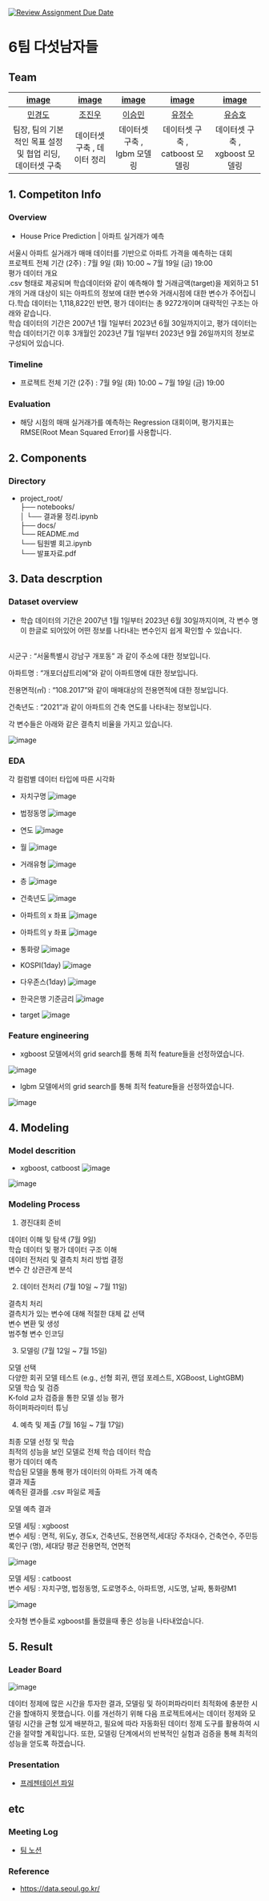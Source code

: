 [![Review Assignment Due Date](https://classroom.github.com/assets/deadline-readme-button-22041afd0340ce965d47ae6ef1cefeee28c7c493a6346c4f15d667ab976d596c.svg)](https://classroom.github.com/a/D1pZhJxu)
# 6팀 다섯남자들

## Team

|[image](https://github.com/user-attachments/assets/3a515fef-99f7-4ae4-b493-768a2a5a1668)|[image](https://github.com/user-attachments/assets/5ea956db-a32c-4117-82af-bfcd18052c3a)|[image](https://github.com/user-attachments/assets/879bedb5-4014-4447-96d0-8bff9c634f1f)|[image](https://github.com/user-attachments/assets/0ae992c4-fd21-4296-affa-918f78f80e5f)|[image](https://github.com/user-attachments/assets/8c6f9f4f-d366-4653-b43d-11c1a608bc5a)|
| :--------------------------------------------------------------: | :--------------------------------------------------------------: | :--------------------------------------------------------------: | :--------------------------------------------------------------: | :--------------------------------------------------------------: |
|            [민경도](https://github.com/UpstageAILab)             |            [조진우](https://github.com/UpstageAILab)             |            [이승민](https://github.com/UpstageAILab)             |            [유정수](https://github.com/UpstageAILab)             |            [유승호](https://github.com/UpstageAILab)             |
|                            팀장, 팀의 기본적인 목표 설정 및 협업 리딩, 데이터셋 구축                             |                            데이터셋 구축 , 데이터 정리                             |                             데이터셋 구축 , lgbm 모델링                             |                            데이터셋 구축 , catboost 모델링                             |                            데이터셋 구축 , xgboost 모델링                             |

## 1. Competiton Info

### Overview

- House Price Prediction | 아파트 실거래가 예측

서울시 아파트 실거래가 매매 데이터를 기반으로 아파트 가격을 예측하는 대회<br/>
프로젝트 전체 기간 (2주) : 7월 9일 (화) 10:00 ~ 7월 19일 (금) 19:00<br/>
평가 데이터 개요<br/>
.csv 형태로 제공되며 학습데이터와 같이 예측해야 할 거래금액(target)을 제외하고 51개의 거래 대상이 되는 아파트의 정보에 대한 변수와 거래시점에 대한 변수가 주어집니다.학습 데이터는 1,118,822인 반면, 평가 데이터는 총 9272개이며 대략적인 구조는 아래와 같습니다.<br/> 
학습 데이터의 기간은 2007년 1월 1일부터 2023년 6월 30일까지이고, 평가 데이터는 학습 데이터기간 이후 3개월인 2023년 7월 1일부터 2023년 9월 26일까지의 정보로 구성되어 있습니다.<br/>

### Timeline

- 프로젝트 전체 기간 (2주) : 7월 9일 (화) 10:00 ~ 7월 19일 (금) 19:00

### Evaluation

- 해당 시점의 매매 실거래가를 예측하는 Regression 대회이며, 평가지표는 RMSE(Root Mean Squared Error)를 사용합니다.

## 2. Components

### Directory

- project_root/<br/>
├── notebooks/<br/>
│   └── 결과물 정리.ipynb<br/>
├── docs/<br/>
    └── README.md<br/>
    └── 팀원별 회고.ipynb<br/>
    └── 발표자료.pdf<br/>

    

## 3. Data descrption

### Dataset overview

- 학습 데이터의 기간은 2007년 1월 1일부터 2023년 6월 30일까지이며, 각 변수 명이 한글로 되어있어 어떤 정보를 나타내는 변수인지 쉽게 확인할 수 있습니다.<br/><br/>



시군구 : “서울특별시 강남구 개포동” 과 같이 주소에 대한 정보입니다.<br/>

아파트명 : “개포더샵트리에”와 같이 아파트명에 대한 정보입니다.<br/>

전용면적(㎡) : “108.2017”와 같이 매매대상의 전용면적에 대한 정보입니다.<br/>

건축년도 : “2021”과 같이 아파트의 건축 연도를 나타내는 정보입니다.<br/>

각 변수들은 아래와 같은 결측치 비율을 가지고 있습니다.<br/>

![image](https://github.com/user-attachments/assets/ec3637a7-a41f-4345-9e97-5aba9802e9a1)



### EDA

각 컬럼별 데이터 타입에 따른 시각화<br/>

- 자치구명 
![image](https://github.com/user-attachments/assets/41ea2215-8d65-411b-a0d1-f4f9b1110ea9)

- 법정동명
![image](https://github.com/user-attachments/assets/6aae8958-b2c1-485a-97b2-e42d0d5e22c6)

- 연도
![image](https://github.com/user-attachments/assets/075d5bc1-afc0-4ce1-89fb-78606cc6ccc2)

- 월
![image](https://github.com/user-attachments/assets/6d186900-771a-4727-9471-8b14ef4f61e9)

- 거래유형
![image](https://github.com/user-attachments/assets/359f4365-137c-4563-a2d8-a659182b3753)

- 층
![image](https://github.com/user-attachments/assets/e9fa16bd-c268-4ae7-8d43-6e15d101ad4b)

- 건축년도
![image](https://github.com/user-attachments/assets/e8a9876d-479a-443e-bf77-543a8000520c)

- 아파트의 x 좌표
![image](https://github.com/user-attachments/assets/a701144d-081b-4ec4-9f36-92ddc01e21cc)

- 아파트의 y 좌표
![image](https://github.com/user-attachments/assets/eeddf102-c842-4682-9db9-1bd449bf603e)

- 통화량
![image](https://github.com/user-attachments/assets/e0df80e4-1c68-429d-8416-8e1b14349328)

- KOSPI(1day)
![image](https://github.com/user-attachments/assets/c59f54b0-fd08-48fd-8d00-41e1c0a3a8e0)

- 다우존스(1day)
![image](https://github.com/user-attachments/assets/652ef962-73de-4991-8910-de8be4ddf2a7)

- 한국은행 기준금리
![image](https://github.com/user-attachments/assets/79342102-ede4-4023-ac62-69e7eedebcaa)

- target 
![image](https://github.com/user-attachments/assets/f1414a08-eab0-43a8-b842-4770e6d1fc28)



### Feature engineering

- xgboost 모델에서의 grid search를 통해 최적 feature들을 선정하였습니다.

![image](https://github.com/user-attachments/assets/ecf8a829-722f-43bb-a324-a3c954d76338)


- lgbm 모델에서의 grid search를 통해 최적 feature들을 선정하였습니다.

![image](https://github.com/user-attachments/assets/99e5a228-0518-4c4b-9f9f-256290fe070e)



## 4. Modeling

### Model descrition

- xgboost, catboost
![image](https://github.com/user-attachments/assets/b85ab3b9-9b0b-4aa3-ac4b-492afbd577dd)

![image](https://github.com/user-attachments/assets/2886932b-dabd-42b4-ab7d-f3aa697eda52)


### Modeling Process

1. 경진대회 준비<br/>

데이터 이해 및 탐색 (7월 9일)<br/>
학습 데이터 및 평가 데이터 구조 이해<br/>
데이터 전처리 및 결측치 처리 방법 결정<br/>
변수 간 상관관계 분석<br/>

2. 데이터 전처리 (7월 10일 ~ 7월 11일)<br/>

결측치 처리<br/>
결측치가 있는 변수에 대해 적절한 대체 값 선택<br/>
변수 변환 및 생성<br/>
범주형 변수 인코딩<br/>


3. 모델링 (7월 12일 ~ 7월 15일)<br/>

모델 선택<br/>
다양한 회귀 모델 테스트 (e.g., 선형 회귀, 랜덤 포레스트, XGBoost, LightGBM)<br/>
모델 학습 및 검증<br/>
K-fold 교차 검증을 통한 모델 성능 평가<br/>
하이퍼파라미터 튜닝<br/>

4. 예측 및 제출 (7월 16일 ~ 7월 17일)<br/>

최종 모델 선정 및 학습<br/>
최적의 성능을 보인 모델로 전체 학습 데이터 학습<br/>
평가 데이터 예측<br/>
학습된 모델을 통해 평가 데이터의 아파트 가격 예측<br/>
결과 제출<br/>
예측된 결과를 .csv 파일로 제출<br/>

모델 예측 결과<br/>

모델 세팅 : xgboost<br/>
변수 세팅 : 면적, 위도y, 경도x,  건축년도, 전용면적,세대당 주차대수, 건축연수, 주민등록인구 (명), 세대당 평균 전용면적, 연면적<br/>

![image](https://github.com/user-attachments/assets/19bb0ccb-0b69-452a-b629-a409f80383ca)


모델 세팅 : catboost<br/>
변수 세팅 : 자치구명, 법정동명, 도로명주소, 아파트명, 시도명, 날짜, 통화량M1<br/>

![image](https://github.com/user-attachments/assets/185ad5b1-7fa7-4d3e-a914-eaa50f9bfbae)



숫자형 변수들로 xgboost를 돌렸을때 좋은 성능을 나타내었습니다.

## 5. Result

### Leader Board

![image](https://github.com/user-attachments/assets/7b795da1-2cb0-4045-b772-529264c65419)


데이터 정제에 많은 시간을 투자한 결과, 모델링 및 하이퍼파라미터 최적화에 충분한 시간을 할애하지 못했습니다. 이를 개선하기 위해 다음 프로젝트에서는 데이터 정제와 모델링 시간을 균형 있게 배분하고, 필요에 따라 자동화된 데이터 정제 도구를 활용하여 시간을 절약할 계획입니다. 또한, 모델링 단계에서의 반복적인 실험과 검증을 통해 최적의 성능을 얻도록 하겠습니다.

### Presentation

- [프레젠테이션 파일](https://docs.google.com/presentation/d/1Z8q-_K3HgSlu13Aa1OGtcxa0AaY-PCX5atAKPJMtaj4/edit#slide=id.g2788afeb3d7_0_95)

## etc

### Meeting Log

- [팀 노션](https://sincere-nova-ec6.notion.site/6-aadb7f3e3be54c77a2ff1b93f65a9714)

### Reference

- https://data.seoul.go.kr/


